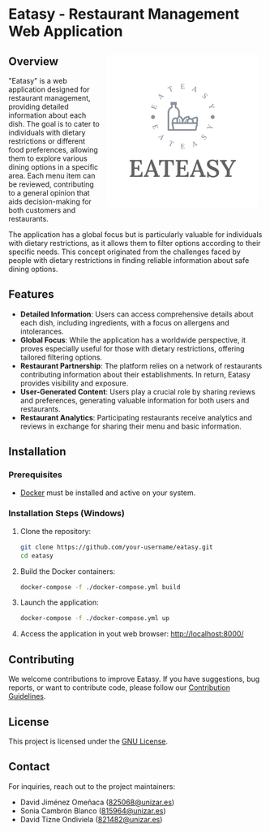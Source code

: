 # Eatasy - Restaurant Management Web Application 
<p align="right">
  <img src="main/static/main/images/logo-ES.png" align="right" style="padding: 10px; border-radius: 15px;" width="300"/>
</p>

## Overview
"Eatasy" is a web application designed for restaurant management, providing detailed information about each dish. The goal is to cater to individuals with dietary restrictions or different food preferences, allowing them to explore various dining options in a specific area. Each menu item can be reviewed, contributing to a general opinion that aids decision-making for both customers and restaurants.

The application has a global focus but is particularly valuable for individuals with dietary restrictions, as it allows them to filter options according to their specific needs. This concept originated from the challenges faced by people with dietary restrictions in finding reliable information about safe dining options.

## Features
- **Detailed Information**: Users can access comprehensive details about each dish, including ingredients, with a focus on allergens and intolerances.
- **Global Focus**: While the application has a worldwide perspective, it proves especially useful for those with dietary restrictions, offering tailored filtering options.
- **Restaurant Partnership**: The platform relies on a network of restaurants contributing information about their establishments. In return, Eatasy provides visibility and exposure.
- **User-Generated Content**: Users play a crucial role by sharing reviews and preferences, generating valuable information for both users and restaurants.
- **Restaurant Analytics**: Participating restaurants receive analytics and reviews in exchange for sharing their menu and basic information.

## Installation

### Prerequisites
- [Docker](https://www.docker.com/) must be installed and active on your system.

### Installation Steps (Windows)

1. Clone the repository:
   ```bash
   git clone https://github.com/your-username/eatasy.git
   cd eatasy
2. Build the Docker containers:
   ```bash
   docker-compose -f ./docker-compose.yml build
3. Launch the application:
   ```bash
   docker-compose -f ./docker-compose.yml up
4. Access the application in yout web browser:
   [http://localhost:8000/](http://localhost:8000/)
   
## Contributing
We welcome contributions to improve Eatasy. If you have suggestions, bug reports, or want to contribute code, please follow our [Contribution Guidelines](CONTRIBUTING.md).

## License
This project is licensed under the [GNU License](LICENSE).

## Contact
For inquiries, reach out to the project maintainers:
- David Jiménez Omeñaca (825068@unizar.es)
- Sonia Cambrón Blanco (815964@unizar.es)
- David Tizne Ondiviela (821482@unizar.es)

